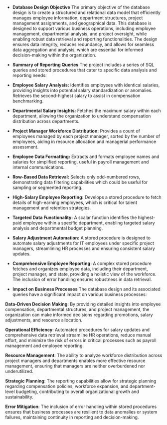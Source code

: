 - **Database Design Objective**
The primary objective of the database design is to create a structured and relational data model that efficiently manages employee information, department structures, project management assignments, and geographical data. This database is designed to support various business operations, including employee management, departmental analysis, and project oversight, while enabling robust data retrieval and reporting functionalities. The design ensures data integrity, reduces redundancy, and allows for seamless data aggregation and analysis, which are essential for informed decision-making within the organization.

- **Summary of Reporting Queries**
The project includes a series of SQL queries and stored procedures that cater to specific data analysis and reporting needs:

- **Employee Salary Analysis:**
Identifies employees with identical salaries, providing insights into potential salary standardization or anomalies.
Retrieves the second-highest salary to assist in compensation benchmarking.

- **Departmental Salary Insights:**
Fetches the maximum salary within each department, allowing the organization to understand compensation distribution across departments.

- **Project Manager Workforce Distribution:**
Provides a count of employees managed by each project manager, sorted by the number of employees, aiding in resource allocation and managerial performance assessment.

- **Employee Data Formatting:**
Extracts and formats employee names and salaries for simplified reporting, useful in payroll management and internal communications.

- **Row-Based Data Retrieval:**
Selects only odd-numbered rows, demonstrating data filtering capabilities which could be useful for sampling or segmented reporting.

- **High-Salary Employee Reporting:**
Develops a stored procedure to fetch details of high-earning employees, which is critical for talent management and retention strategies.

- **Targeted Data Functionality:**
A scalar function identifies the highest-paid employee within a specific department, enabling targeted salary analysis and departmental budget planning.

- **Salary Adjustment Automation:**
A stored procedure is designed to automate salary adjustments for IT employees under specific project managers, streamlining HR processes and ensuring consistent salary updates.

- **Comprehensive Employee Reporting:**
A complex stored procedure fetches and organizes employee data, including their department, project manager, and state, providing a holistic view of the workforce. The inclusion of error handling ensures robustness in data retrieval.

- **Impact on Business Processes**
The database design and its associated queries have a significant impact on various business processes:

**Data-Driven Decision Making**: By providing detailed insights into employee compensation, departmental structures, and project management, the organization can make informed decisions regarding promotions, salary adjustments, and resource allocation.

**Operational Efficiency**: Automated procedures for salary updates and comprehensive data retrieval streamline HR operations, reduce manual effort, and minimize the risk of errors in critical processes such as payroll management and employee reporting.

**Resource Management**: The ability to analyze workforce distribution across project managers and departments enables more effective resource management, ensuring that managers are neither overburdened nor underutilized.

**Strategic Planning**: The reporting capabilities allow for strategic planning regarding compensation policies, workforce expansion, and department-level budgeting, contributing to overall organizational growth and sustainability.

**Error Mitigation**: The inclusion of error handling within stored procedures ensures that business processes are resilient to data anomalies or system failures, maintaining continuity in reporting and decision-making.
